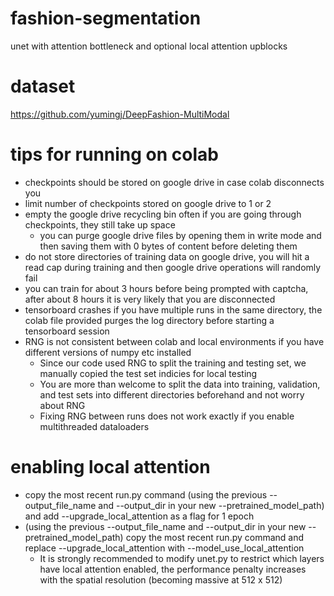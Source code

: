 # fashion-segmentation
 unet with attention bottleneck and optional local attention upblocks

# dataset

https://github.com/yumingj/DeepFashion-MultiModal

# tips for running on colab
* checkpoints should be stored on google drive in case colab disconnects you
* limit number of checkpoints stored on google drive to 1 or 2
* empty the google drive recycling bin often if you are going through checkpoints, they still take up space
    * you can purge google drive files by opening them in write mode and then saving them with 0 bytes of content before deleting them
* do not store directories of training data on google drive, you will hit a read cap during training and then google drive operations will randomly fail
* you can train for about 3 hours before being prompted with captcha, after about 8 hours it is very likely that you are disconnected 
* tensorboard crashes if you have multiple runs in the same directory, the colab file provided purges the log directory before starting a tensorboard session
* RNG is not consistent between colab and local environments if you have different versions of numpy etc installed
    * Since our code used RNG to split the training and testing set, we manually copied the test set indicies for local testing 
    * You are more than welcome to split the data into training, validation, and test sets into different directories beforehand and not worry about RNG
    * Fixing RNG between runs does not work exactly if you enable multithreaded dataloaders 


# enabling local attention
* copy the most recent run.py command (using the previous --output_file_name and --output_dir in your new --pretrained_model_path) and add --upgrade_local_attention as a flag for 1 epoch
* (using the previous --output_file_name and --output_dir in your new --pretrained_model_path) copy the most recent run.py command and replace --upgrade_local_attention with --model_use_local_attention
    * It is strongly recommended to modify unet.py to restrict which layers have local attention enabled, the performance penalty increases with the spatial resolution (becoming massive at 512 x 512) 


